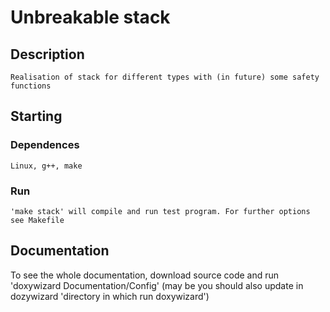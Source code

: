 # Unbreakable stack

## Description
    Realisation of stack for different types with (in future) some safety functions
## Starting

### Dependences
    Linux, g++, make
### Run
    'make stack' will compile and run test program. For further options see Makefile

## Documentation
To see the whole documentation, download source code and run 'doxywizard Documentation/Config'
(may be you should also update in dozywizard 'directory in which run doxywizard')
